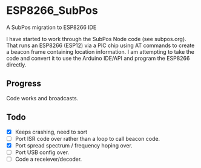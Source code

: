 # ESP8266_SubPos
A SubPos migration to ESP8266 IDE

I have started to work through the SubPos Node code (see subpos.org). That runs an ESP8266 (ESP12) via a PIC chip using AT commands to create a beacon frame containing location information. I am attempting to take the code and convert it to use the Arduino IDE/API and program the ESP8266 directly.

## Progress

Code works and broadcasts. 

## Todo
- [x] Keeps crashing, need to sort
- [ ] Port ISR code over rather than a loop to call beacon code.
- [x] Port spread spectrum / frequency hoping over.
- [ ] Port USB config over.
- [ ] Code a receiever/decoder.
